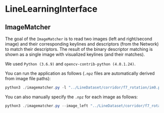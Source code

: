 # LineLearningInterface

## ImageMatcher

The goal of the `ImageMatcher` is to read two images (left and right/second image) and their corresponding keylines and descriptors (from the Network) to match their descriptors. The result of the binary descriptor matching is shown as a single image with visualized keylines (and their matches).

We used `Python (3.6.9)` and `opencv-contrib-python (4.0.1.24)`.

You can run the application as follows (`.npz` files are automatically derived from image file paths):

```powershell
python3 ./imagematcher.py -l "../LineDataset/corridor/f7_rotation/im0.png" -r "../LineDataset/corridor/f7_rotation/im1.png" --max_dist 5000
```

You can also manually specify the `.npz` for each image as follows:

```powershell
python3 ./imagematcher.py --image_left "../LineDataset/corridor/f7_rotation/im0.png" --npz_left "../LineDataset/corridor/f7_rotation/im0.npz" --image_right "../LineDataset/corridor/f7_rotation/im1.png" --npz_right "../LineDataset/corridor/f7_rotation/im1.npz" --max_dist 5000
```
